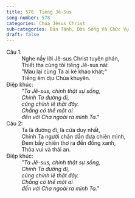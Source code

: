 ```yaml
---
title: 578. Tiếng Jê-Sus
song-number: 578
categories: Chúa Jêsus Christ
sub-categories: Bản Tánh, Đời Sống Và Chức Vụ
draft: false
---
```

<dl><dt>Câu 1:</dt><dd data-verse="1">Nghe nầy lời Jê-sus Christ tuyên phán, <br/>Thiết tha cùng tôi tiếng Jê-sus nài: <br/>"Mau lại cùng Ta ai kẻ khao khát;" <br/>Tiếng êm dịu Chúa khuyên. </dd><dt>Điệp khúc:</dt><dd data-chorus="1"><em>"Ta Jê-sus, chính thật sự sống, <br/>Chính Ta đường đi, <br/>cũng chính lẽ thật đây. <br/>Chẳng có thể một ai <br/>đến với Cha ngoài ra mình Ta." </em></dd><dt>Câu 2:</dt><dd data-verse="2">Ta là đường đi, là cửa duy nhất, <br/>Chính Ta người chăn dẫn đưa chiên mình, <br/>Ðem bầy chiên thơ ra đến đồng xanh, <br/>Thỏa vui và thái an. </dd><dt>Điệp khúc:</dt><dd data-chorus="1"><em>"Ta Jê-sus, chính thật sự sống, <br/>Chính Ta đường đi, <br/>cũng chính lẽ thật đây. <br/>Chẳng có thể một ai <br/>đến với Cha ngoài ra mình Ta." </em></dd></dl>